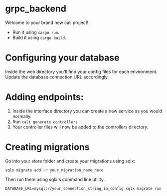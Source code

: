 # grpc_backend

Welcome to your brand new cali project!

- Run it using `cargo run`.
- Build it using `cargo build`.

# Configuring your database

Inside the web directory you'll find your config files for each environment. Update the database connection URL accordingly.

# Adding endpoints:

1. Inside the interface directory you can create a new service as you would normally.
2. Run `cali generate controllers`
3. Your controller files will now be added to the controllers directory.

# Creating migrations

Go into your store folder and create your migrations using sqlx:
```
sqlx migrate add -r your_migration_name_here
```

Then run them using sqlx's command line utility.
```
DATABASE_URL=mysql://your_connection_string_in_config sqlx migrate run
```
